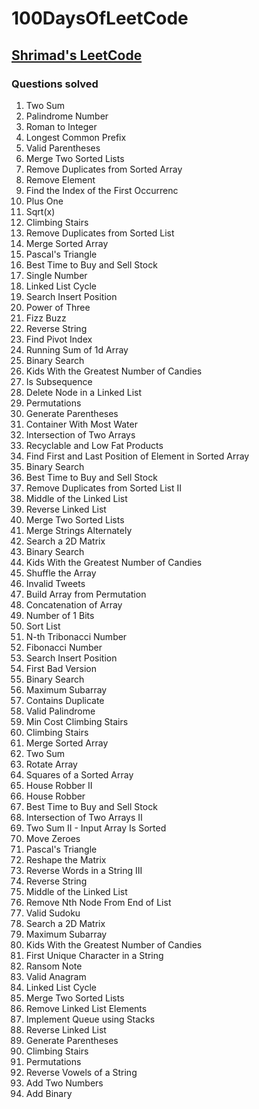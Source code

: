 # 100DaysOfLeetCode

## [Shrimad's LeetCode](https://leetcode.com/shrimad_bhagwat/)

### Questions solved

1. Two Sum
9. Palindrome Number
13. Roman to Integer
14. Longest Common Prefix
20. Valid Parentheses
21. Merge Two Sorted Lists
26. Remove Duplicates from Sorted Array
27. Remove Element
28. Find the Index of the First Occurrenc
66. Plus One
69. Sqrt(x)
70. Climbing Stairs
83. Remove Duplicates from Sorted List
88. Merge Sorted Array
118. Pascal's Triangle
121. Best Time to Buy and Sell Stock
136. Single Number
141. Linked List Cycle
1. Search Insert Position
2. Power of Three
3. Fizz Buzz
4. Reverse String
5. Find Pivot Index
6. Running Sum of 1d Array
1. Binary Search
2. Kids With the Greatest Number of Candies
3. Is Subsequence
4. Delete Node in a Linked List
5. Permutations
6. Generate Parentheses
7. Container With Most Water
8. Intersection of Two Arrays
9. Recyclable and Low Fat Products
10. Find First and Last Position of Element in Sorted Array
11. Binary Search
12. Best Time to Buy and Sell Stock
13. Remove Duplicates from Sorted List II
14. Middle of the Linked List
15. Reverse Linked List
16. Merge Two Sorted Lists
17. Merge Strings Alternately
18. Search a 2D Matrix
19. Binary Search
20. Kids With the Greatest Number of Candies
21. Shuffle the Array
22. Invalid Tweets
23. Build Array from Permutation
24. Concatenation of Array
25. Number of 1 Bits
26. Sort List
27. N-th Tribonacci Number
28. Fibonacci Number
29. Search Insert Position
30. First Bad Version
31. Binary Search
32. Maximum Subarray
33. Contains Duplicate
34. Valid Palindrome
35. Min Cost Climbing Stairs
36. Climbing Stairs
37. Merge Sorted Array
38. Two Sum
39. Rotate Array
40. Squares of a Sorted Array
41. House Robber II
42. House Robber
43. Best Time to Buy and Sell Stock
44. Intersection of Two Arrays II
45. Two Sum II - Input Array Is Sorted
46. Move Zeroes
47. Pascal's Triangle
48. Reshape the Matrix
49. Reverse Words in a String III
50. Reverse String
51. Middle of the Linked List
52. Remove Nth Node From End of List
53. Valid Sudoku
54. Search a 2D Matrix
55. Maximum Subarray
56. Kids With the Greatest Number of Candies
57. First Unique Character in a String
58. Ransom Note
59. Valid Anagram
60. Linked List Cycle
61. Merge Two Sorted Lists
62. Remove Linked List Elements
63. Implement Queue using Stacks
64. Reverse Linked List
65. Generate Parentheses
66. Climbing Stairs
67. Permutations
68. Reverse Vowels of a String
69. Add Two Numbers
70. Add Binary
